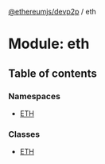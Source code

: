 [@ethereumjs/devp2p](../README.md) / eth

# Module: eth

## Table of contents

### Namespaces

- [ETH](eth.eth-1.md)

### Classes

- [ETH](../classes/eth.eth-2.md)
